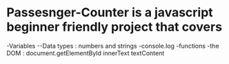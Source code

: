 # Passesnger-Counter is a javascript beginner friendly project that covers
-Variables
--Data types : numbers and strings
-console.log
-functions
-the DOM : document.getElementById
            innerText
            textContent
